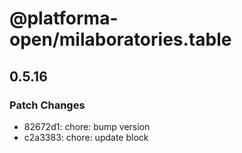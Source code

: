 # @platforma-open/milaboratories.table

## 0.5.16

### Patch Changes

- 82672d1: chore: bump version
- c2a3383: chore: update block
